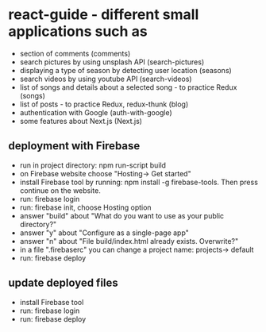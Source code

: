 # react-guide - different small applications such as

- section of comments (comments)
- search pictures by using unsplash API (search-pictures)
- displaying a type of season by detecting user location (seasons)
- search videos by using youtube API (search-videos)
- list of songs and details about a selected song - to practice Redux (songs)
- list of posts - to practice Redux, redux-thunk (blog)
- authentication with Google (auth-with-google)
- some features about Next.js (Next.js)

## deployment with Firebase
- run in project directory: npm run-script build
- on Firebase website choose "Hosting-> Get started"
- install Firebase tool by running: npm install -g firebase-tools. Then press continue on the website.
- run: firebase login
- run: firebase init, choose Hosting option
- answer "build" about "What do you want to use as your public directory?"
- answer "y" about "Configure as a single-page app"
- answer "n" about "File build/index.html already exists. Overwrite?"
- in a file ".firebaserc" you can change a project name: projects-> default
- run: firebase deploy
## update deployed files
- install Firebase tool
- run: firebase login
- run: firebase deploy
